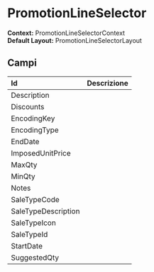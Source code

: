 # PromotionLineSelector

**Context:** PromotionLineSelectorContext  
**Default Layout:** PromotionLineSelectorLayout

## Campi

| Id | Descrizione |
| :--- | :--- |
| Description |  |
| Discounts |  |
| EncodingKey |  |
| EncodingType |  |
| EndDate |  |
| ImposedUnitPrice |  |
| MaxQty |  |
| MinQty |  |
| Notes |  |
| SaleTypeCode |  |
| SaleTypeDescription |  |
| SaleTypeIcon |  |
| SaleTypeId |  |
| StartDate |  |
| SuggestedQty |  |

